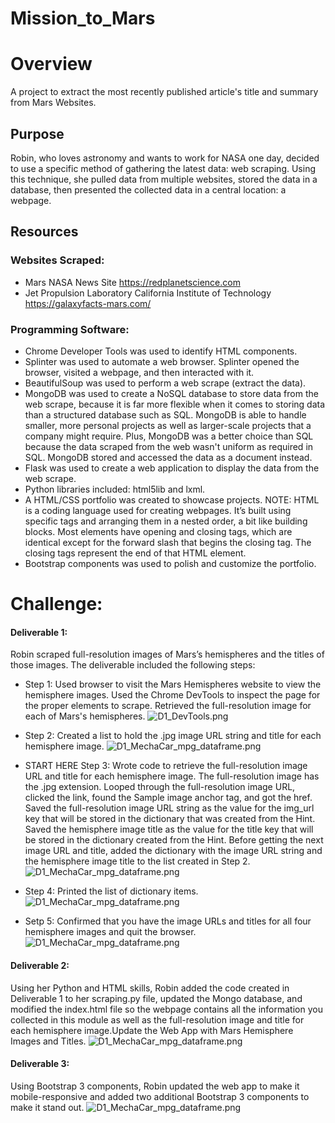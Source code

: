 # Mission_to_Mars

# Overview
A project to extract the most recently published article's title and summary from Mars Websites.

## Purpose
Robin, who loves astronomy and wants to work for NASA one day, decided to use a specific method of gathering the latest data: web scraping. Using this technique, she pulled data from multiple websites, stored the data in a database, then presented the collected data in a central location: a webpage.

## Resources

### Websites Scraped: 

- Mars NASA News Site https://redplanetscience.com
- Jet Propulsion Laboratory California Institute of Technology https://galaxyfacts-mars.com/

### Programming Software:

- Chrome Developer Tools was used to identify HTML components.
- Splinter was used to automate a web browser. Splinter opened the browser, visited a webpage, and then interacted with it. 
- BeautifulSoup was used to perform a web scrape (extract the data).
- MongoDB was used to create a NoSQL database to store data from the web scrape, because it is far more flexible when it comes to storing data than a structured database such as SQL. MongoDB is able to handle smaller, more personal projects as well as larger-scale projects that a company might require. Plus, MongoDB was a better choice than SQL because the data scraped from the web wasn't uniform as required in SQL. MongoDB stored and accessed the data as a document instead.
- Flask was used to create a web application to display the data from the web scrape.
- Python libraries included: html5lib and lxml.
- A HTML/CSS portfolio was created to showcase projects. NOTE: HTML is a coding language used for creating webpages. It’s built using specific tags and arranging them in a nested order, a bit like building blocks. Most elements have opening and closing tags, which are identical except for the forward slash that begins the closing tag. The closing tags represent the end of that HTML element.
- Bootstrap components was used to polish and customize the portfolio.

# Challenge: 

#### Deliverable 1: 
Robin scraped full-resolution images of Mars’s hemispheres and the titles of those images. The deliverable included the following steps:

- Step 1: Used browser to visit the Mars Hemispheres website to view the hemisphere images. Used the Chrome DevTools to inspect the page for the proper elements to scrape. Retrieved the full-resolution image for each of Mars's hemispheres.
![D1_DevTools.png](https://github.com/KimberlyCrawford/Mission_to_Mars/blob/main/Resources/Images/D1_DevTools.png)

- Step 2: Created a list to hold the .jpg image URL string and title for each hemisphere image.
![D1_MechaCar_mpg_dataframe.png](https://github.com/KimberlyCrawford/Mission_to_Mars/blob/main/Resources/Images/D1_MechaCar_mpg_dataframe.png)

- START HERE Step 3: Wrote code to retrieve the full-resolution image URL and title for each hemisphere image. The full-resolution image has the .jpg extension. Looped through the full-resolution image URL, clicked the link, found the Sample image anchor tag, and got the href. Saved the full-resolution image URL string as the value for the img_url key that will be stored in the dictionary that was created from the Hint.
Saved the hemisphere image title as the value for the title key that will be stored in the dictionary created from the Hint. Before getting the next image URL and title, added the dictionary with the image URL string and the hemisphere image title to the list created in Step 2.
![D1_MechaCar_mpg_dataframe.png](https://github.com/KimberlyCrawford/Mission_to_Mars/blob/main/Resources/Images/D1_MechaCar_mpg_dataframe.png)

- Step 4: Printed the list of dictionary items. 
![D1_MechaCar_mpg_dataframe.png](https://github.com/KimberlyCrawford/Mission_to_Mars/blob/main/Resources/Images/D1_MechaCar_mpg_dataframe.png)

- Setp 5: Confirmed that you have the image URLs and titles for all four hemisphere images and quit the browser.
![D1_MechaCar_mpg_dataframe.png](https://github.com/KimberlyCrawford/Mission_to_Mars/blob/main/Resources/Images/D1_MechaCar_mpg_dataframe.png)


#### Deliverable 2: 
Using her Python and HTML skills, Robin added the code created in Deliverable 1 to her scraping.py file, updated the Mongo database, and modified the index.html file so the webpage contains all the information you collected in this module as well as the full-resolution image and title for each hemisphere image.Update the Web App with Mars Hemisphere Images and Titles.
![D1_MechaCar_mpg_dataframe.png](https://github.com/KimberlyCrawford/Mission_to_Mars/blob/main/Resources/Images/D1_MechaCar_mpg_dataframe.png)

#### Deliverable 3: 
Using Bootstrap 3 components, Robin updated the web app to make it mobile-responsive and added two additional Bootstrap 3 components to make it stand out.
![D1_MechaCar_mpg_dataframe.png](https://github.com/KimberlyCrawford/Mission_to_Mars/blob/main/Resources/Images/D1_MechaCar_mpg_dataframe.png)
